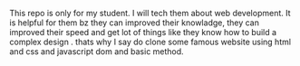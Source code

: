 This repo is only for my student. I will tech them about web development. It is helpful for them bz they can improved their knowladge, they can improved their speed and get lot of things like they know how to build a complex design . thats why I say do clone some famous website using html and css and javascript  dom and basic method.
